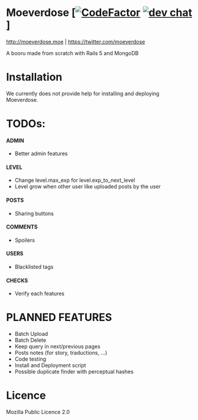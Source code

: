 # Moeverdose [[![CodeFactor](https://www.codefactor.io/repository/github/eternialz/moeverdose/badge)](https://www.codefactor.io/repository/github/eternialz/moeverdose/) [![dev chat](https://discordapp.com/api/guilds/163371003366342657/widget.png?style=shield)](https://discord.me/moeverdose)]

http://moeverdose.moe | https://twitter.com/moeverdose

A booru made from scratch with Rails 5 and MongoDB


# Installation

We currently does not provide help for installing and deploying Moeverdose.


# TODOs:

#### ADMIN
* Better admin features

#### LEVEL
* Change level.max_exp for level.exp_to_next_level
* Level grow when other user like uploaded posts by the user

#### POSTS
* Sharing buttons

#### COMMENTS
* Spoilers

#### USERS
* Blacklisted tags

#### CHECKS
* Verify each features


# PLANNED FEATURES
* Batch Upload
* Batch Delete
* Keep query in next/previous pages
* Posts notes (for story, traductions, ...)
* Code testing
* Install and Deployment script
* Possible duplicate finder with perceptual hashes

# Licence

Mozilla Public Licence 2.0
